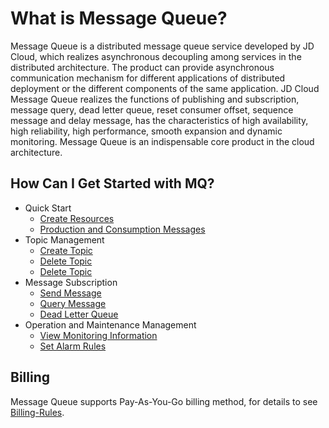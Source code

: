 # What is Message Queue?
Message Queue is a distributed message queue service developed by JD Cloud, which realizes asynchronous decoupling among services in the distributed architecture. The product can provide asynchronous communication mechanism for different applications of distributed deployment or the different components of the same application. JD Cloud Message Queue realizes the functions of publishing and subscription, message query, dead letter queue, reset consumer offset, sequence message and delay message, has the characteristics of high availability, high reliability, high performance, smooth expansion and dynamic monitoring. Message Queue is an indispensable core product in the cloud architecture.
## How Can I Get Started with MQ?
- Quick Start
	- [Create Resources](../Getting-Started/Create-Resource.md)
	- [Production and Consumption Messages](../Getting-Started/Produce-And-Consumer-Message.md)
- Topic Management
	- [Create Topic](../Operation-Guide/Topic-Management/Create-Topic.md)
	- [Delete Topic](../Operation-Guide/Topic-Management/Subscribe.md)
	- [Delete Topic](../Operation-Guide/Topic-Management/Delete-And-Manage-Topic.md)
- Message Subscription
	- [Send Message](../Operation-Guide/Message-Management/Send-Message.md)
	- [Query Message](../Operation-Guide/Message-Management/Query-Message.md)
	- [Dead Letter Queue](../Operation-Guide/Backup/Message-Management/Dead-Letter-Queue.md)
- Operation and Maintenance Management
	- [View Monitoring Information](../Operation-Guide/Monitoring/Monitoring.md)
	- [Set Alarm Rules](../Operation-Guide/Monitoring/Alarm-Rules.md)
  
## Billing

Message Queue supports Pay-As-You-Go billing method, for details to see [Billing-Rules](https://github.com/jdcloudcom/en/blob/edit/documentation/Middleware/Message%20Queue/Pricing/Billing-Rules.md).

